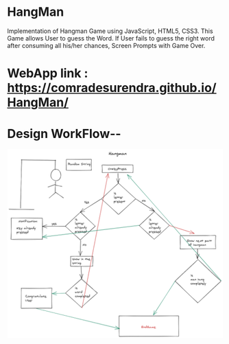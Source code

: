 # HangMan

Implementation of Hangman Game using JavaScript, HTML5, CSS3. 
This Game allows User to guess the Word. 
If User fails to guess the right word after consuming all his/her chances, Screen Prompts with Game Over. 

# WebApp link : https://comradesurendra.github.io/HangMan/

# Design WorkFlow--

![alt text](https://raw.githubusercontent.com/comradesurendra/HangMan/master/flowChart.png)
